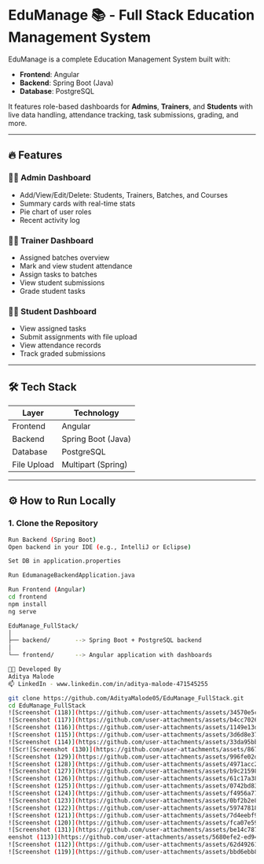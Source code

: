# EduManage 📚 - Full Stack Education Management System

EduManage is a complete Education Management System built with:

- **Frontend**: Angular
- **Backend**: Spring Boot (Java)
- **Database**: PostgreSQL

It features role-based dashboards for **Admins**, **Trainers**, and **Students** with live data handling, attendance tracking, task submissions, grading, and more.

---

## 🔥 Features

### 👨‍💼 Admin Dashboard
- Add/View/Edit/Delete: Students, Trainers, Batches, and Courses
- Summary cards with real-time stats
- Pie chart of user roles
- Recent activity log

### 🧑‍🏫 Trainer Dashboard
- Assigned batches overview
- Mark and view student attendance
- Assign tasks to batches
- View student submissions
- Grade student tasks

### 🧑‍🎓 Student Dashboard
- View assigned tasks
- Submit assignments with file upload
- View attendance records
- Track graded submissions

---

## 🛠️ Tech Stack

| Layer       | Technology          |
|-------------|---------------------|
| Frontend    | Angular             |
| Backend     | Spring Boot (Java)  |
| Database    | PostgreSQL          |
| File Upload | Multipart (Spring)  |

---

## ⚙️ How to Run Locally

### 1. Clone the Repository
```bash
Run Backend (Spring Boot)
Open backend in your IDE (e.g., IntelliJ or Eclipse)

Set DB in application.properties

Run EdumanageBackendApplication.java

Run Frontend (Angular)
cd frontend
npm install
ng serve

EduManage_FullStack/
│
├── backend/       --> Spring Boot + PostgreSQL backend
│
└── frontend/      --> Angular application with dashboards

👨‍💻 Developed By
Aditya Malode
📫 LinkedIn - www.linkedin.com/in/aditya-malode-471545255

git clone https://github.com/AdityaMalode05/EduManage_FullStack.git
cd EduManage_FullStack
![Screenshot (118)](https://github.com/user-attachments/assets/34570e5c-77a0-4de2-9853-f2f294efd11b)
![Screenshot (117)](https://github.com/user-attachments/assets/b4cc7026-368d-4164-881c-a9dc2673f162)
![Screenshot (116)](https://github.com/user-attachments/assets/1149e13d-3acc-43d1-98ac-adb678d2b260)
![Screenshot (115)](https://github.com/user-attachments/assets/3d6d8e37-13c9-4767-9b62-b7bbea80bf81)
![Screenshot (114)](https://github.com/user-attachments/assets/33da95bb-1dfe-4631-bba8-e9ba7b00d70a)
![Scr![Screenshot (130)](https://github.com/user-attachments/assets/867630ba-04b9-4cc8-bb3b-d079708f3c69)
![Screenshot (129)](https://github.com/user-attachments/assets/996fe02d-1fb5-4a18-a599-ac75d81dd018)
![Screenshot (128)](https://github.com/user-attachments/assets/4971acc2-cd5b-472e-b476-c8b539f67392)
![Screenshot (127)](https://github.com/user-attachments/assets/b9c21598-efe1-4c26-941b-4971913092c5)
![Screenshot (126)](https://github.com/user-attachments/assets/61c17a38-2430-4863-aef1-30f7b3c73396)
![Screenshot (125)](https://github.com/user-attachments/assets/0742bd83-3e08-4cc5-bb6f-d3279d0003f5)
![Screenshot (124)](https://github.com/user-attachments/assets/f4956a77-4a81-4f6d-841c-571a778d2084)
![Screenshot (123)](https://github.com/user-attachments/assets/0bf2b2e8-9bad-4adf-a93a-86d2e3baaa5b)
![Screenshot (122)](https://github.com/user-attachments/assets/59747818-6303-4855-9bad-40995a2d4a5f)
![Screenshot (121)](https://github.com/user-attachments/assets/7d4eebf9-885c-49d3-9f40-7e7ab082a1e5)
![Screenshot (120)](https://github.com/user-attachments/assets/fca07e59-bc52-4edb-b6e2-2c610f53df55)
![Screenshot (131)](https://github.com/user-attachments/assets/be14c787-5329-48b1-8707-8080f842cd77)
eenshot (113)](https://github.com/user-attachments/assets/5680efe2-ed94-4ff3-8646-e36547fd8950)
![Screenshot (112)](https://github.com/user-attachments/assets/62d49261-02a8-4f08-a59a-4821da2c9802)
![Screenshot (119)](https://github.com/user-attachments/assets/bbd6ebb8-631a-48c7-9ecf-15ec8e98c47a)
